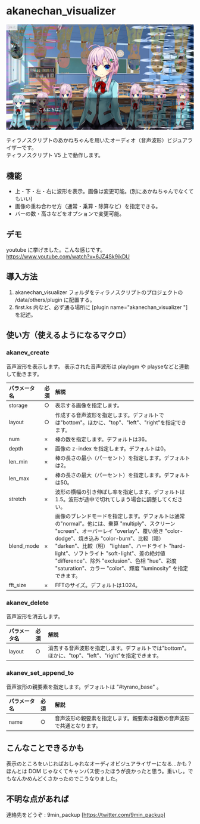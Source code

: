 # akanechan_visualizer

![Index Image 3](/image.png)

ティラノスクリプトのあかねちゃんを用いたオーディオ（音声波形）ビジュアライザーです。  
ティラノスクリプト V5 上で動作します。    

## 機能
 - 上・下・左・右に波形を表示。画像は変更可能。(別にあかねちゃんでなくてもいい)  
 - 画像の重ね合わせ方（通常・乗算・除算など）を指定できる。  
 - バーの数・高さなどをオプションで変更可能。  

## デモ

  youtube に挙げました。こんな感じです。  
  https://www.youtube.com/watch?v=6JZ4Sk9ikDU

## 導入方法
  
 1. akanechan_visualizer フォルダをティラノスクリプトのプロジェクトの /data/others/plugin に配置する。  
 2. first.ks 内など、必ず通る場所に [plugin name="akanechan_visualizer
"] を記述。  


## 使い方（使えるようになるマクロ）

### akanev_create

音声波形を表示します。 表示された音声波形は playbgm や playseなどと連動して動きます。

| パラメータ名 |必須| 解説 |
| :-- | :-- | :------- |
| storage| ○ | 表示する画像を指定します。|
| layout| ○ | 作成する音声波形を指定します。デフォルトでは"bottom"。ほかに、"top"、"left"、"right"を指定できます。 |
| num| × | 棒の数を指定します。デフォルトは36。|
| depth| × | 画像の z-index を指定します。デフォルトは0。|
| len_min| × | 棒の長さの最小（パーセント）を指定します。デフォルトは2。|
| len_max| × | 棒の長さの最大（パーセント）を指定します。デフォルトは50。|
| stretch| × | 波形の横幅の引き伸ばし率を指定します。デフォルトは1.5。波形が途中で切れてしまう場合に調整してください。|
| blend_mode| × | 画像のブレンドモードを指定します。デフォルトは通常の"normal"。他には、乗算	"multiply"、スクリーン	"screen"、オーバーレイ	"overlay"、覆い焼き	"color-dodge"、焼き込み	"color-burn"、比較（暗）	"darken"、比較（明）	"lighten"、ハードライト	"hard-light"、ソフトライト	"soft-light"、差の絶対値	"difference"、除外	"exclusion"、色相	"hue"、彩度	"saturation"、カラー	"color"、輝度	"luminosity" を指定できます。|
| fft_size| × | FFTのサイズ。デフォルトは1024。|


### akanev_delete

音声波形を消去します。

| パラメータ名 |必須| 解説 |
| :-- | :-- | :------- |
| layout| ○ | 消去する音声波形を指定します。デフォルトでは"bottom"。ほかに、"top"、"left"、"right"を指定できます。 |


### akanev_set_append_to

音声波形の親要素を指定します。デフォルトは "#tyrano_base" 。

| パラメータ名 |必須| 解説 |
| :-- | :-- | :------- |
| name| ○ | 音声波形の親要素を指定します。親要素は複数の音声波形で共通となります。 |


## こんなことできるかも

  表示のところをいじればおしゃれなオーディオビジュアライザーになる...かも？  
  ほんとは DOM じゃなくてキャンパス使ったほうが良かったと思う。重いし。でもなんかめんどくさかったのでこうなりました。

## 不明な点があれば

  連絡先をどうぞ : 9min_packup [https://twitter.com/9min_packup]

